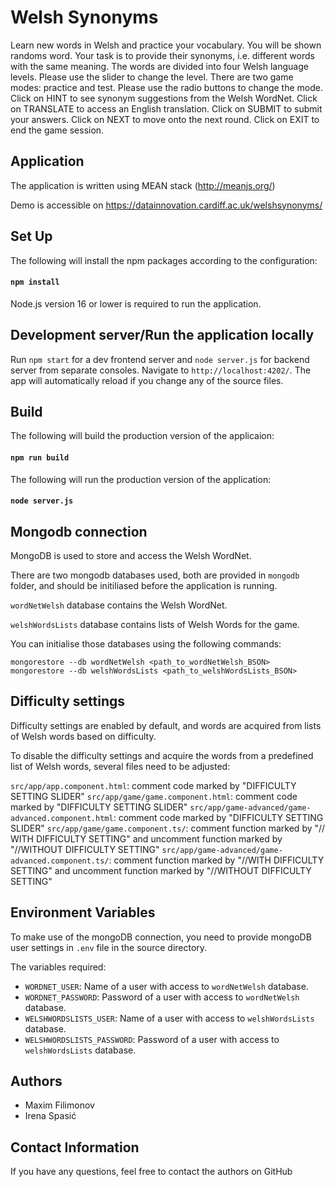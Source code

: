# Welsh Synonyms

Learn new words in Welsh and practice your vocabulary.
You will be shown randoms word.
Your task is to provide their synonyms, i.e. different words with the same meaning.
The words are divided into four Welsh language levels. Please use the slider to change the level.
There are two game modes: practice and test. Please use the radio buttons to change the mode.
Click on HINT to see synonym suggestions from the Welsh WordNet.
Click on TRANSLATE to access an English translation.
Click on SUBMIT to submit your answers.
Click on NEXT to move onto the next round.
Click on EXIT to end the game session.

## Application

The application is written using MEAN stack (http://meanjs.org/)

Demo is accessible on https://datainnovation.cardiff.ac.uk/welshsynonyms/

## Set Up

The following will install the npm packages according to the configuration:
#### `npm install`

Node.js version 16 or lower is required to run the application.

## Development server/Run the application locally

Run `npm start` for a dev frontend server and `node server.js` for backend server from separate consoles.
Navigate to `http://localhost:4202/`.
The app will automatically reload if you change any of the source files.

## Build

The following will build the production version of the applicaion:
#### `npm run build`
The following will run the production version of the application:
#### `node server.js`

## Mongodb connection

MongoDB is used to store and access the Welsh WordNet.

There are two mongodb databases used, both are provided in `mongodb` folder, and should be initiliased before the application is running.

`wordNetWelsh` database contains the Welsh WordNet.

`welshWordsLists` database contains lists of Welsh Words for the game.

You can initialise those databases using the following commands:
```
mongorestore --db wordNetWelsh <path_to_wordNetWelsh_BSON>
mongorestore --db welshWordsLists <path_to_welshWordsLists_BSON>
```

## Difficulty settings

Difficulty settings are enabled by default, and words are acquired from lists of Welsh words based on difficulty.

To disable the difficulty settings and acquire the words from a predefined list of Welsh words, several files need to be adjusted:

`src/app/app.component.html`: comment code marked by "DIFFICULTY SETTING SLIDER"
`src/app/game/game.component.html`: comment code marked by "DIFFICULTY SETTING SLIDER"
`src/app/game-advanced/game-advanced.component.html`: comment code marked by "DIFFICULTY SETTING SLIDER"
`src/app/game/game.component.ts/`: comment function marked by "// WITH DIFFICULTY SETTING" and uncomment function marked by "//WITHOUT DIFFICULTY SETTING"
`src/app/game-advanced/game-advanced.component.ts/`: comment function marked by "//WITH DIFFICULTY SETTING" and uncomment function marked by "//WITHOUT DIFFICULTY SETTING"

## Environment Variables

To make use of the mongoDB connection, you need to provide mongoDB user settings in `.env` file in the source directory.

The variables required:

- `WORDNET_USER`: Name of a user with access to `wordNetWelsh` database.
- `WORDNET_PASSWORD`: Password of a user with access to `wordNetWelsh` database.
- `WELSHWORDSLISTS_USER`: Name of a user with access to `welshWordsLists` database.
- `WELSHWORDSLISTS_PASSWORD`: Password of a user with access to `welshWordsLists` database.

## Authors

- Maxim Filimonov
- Irena Spasić

## Contact Information

If you have any questions, feel free to contact the authors on GitHub